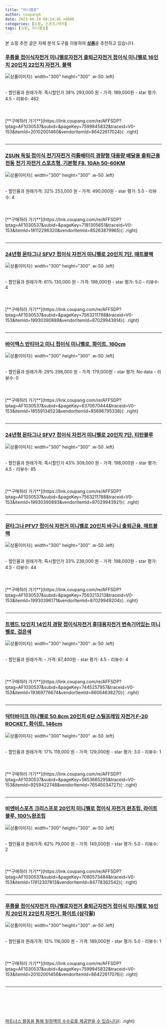 ```yaml
---
title: "미니벨로"
author: coupang6
date: 2023-08-18 08:24:46 +0800
categories: [쇼핑, 스포츠/레저]
tags: [쇼핑, 미니벨로]
---
```


본 쇼핑 추천 글은 자체 분석 도구를 이용하여 [**상품**](https://link.coupang.com/a/bao1ui)을 추천하고 있습니다.

### [푸름몰 접이식자전거 미니벨로자전거 출퇴근자전거 접이식 미니벨로 16인치 20인치 22인치 자전거, 블랙](https://link.coupang.com/re/AFFSDP?lptag=AF1030537&subid=&pageKey=7599945832&traceid=V0-153&itemId=20102001460&vendorItemId=86422617024)

![상품이미지](https://thumbnail7.coupangcdn.com/thumbnails/remote/230x230ex/image/vendor_inventory/a862/8b4f990139cf51ca7fb79b53a2126885a150b05fb2ffecdf3d2da6922dca.jpg){: width="300" height="300" .w-50 .left}


<br>
- 할인율과 원래가격: 즉시할인가 38%  293,000   원
- 가격: 189,000원
- star 평가: 4.5
- 리뷰수: 462
<br>
<br>
<br>
<br>
[**구매하러 가기**](https://link.coupang.com/re/AFFSDP?lptag=AF1030537&subid=&pageKey=7599945832&traceid=V0-153&itemId=20102001460&vendorItemId=86422617024){: .right}
<br>
<br>

---

### [ZSUN 독일 접이식 전기자전거 리튬배터리 경량형 대용량 배달용 출퇴근용 전동 전기 자전거 스포츠형, 기본형 F8, 10Ah 50-60KM](https://link.coupang.com/re/AFFSDP?lptag=AF1030537&subid=&pageKey=7181305651&traceid=V0-153&itemId=18112296320&vendorItemId=85263879965)

![상품이미지](https://thumbnail6.coupangcdn.com/thumbnails/remote/230x230ex/image/vendor_inventory/418c/8103f8b6231974e6c968a4d5ebdcef9e0dd6dd875f75033903846c3b9ed7.jpg){: width="300" height="300" .w-50 .left}


<br>
- 할인율과 원래가격: 32%  253,000   원
- 가격: 490,000원
- star 평가: 5.0
- 리뷰수: 4
<br>
<br>
<br>
<br>
[**구매하러 가기**](https://link.coupang.com/re/AFFSDP?lptag=AF1030537&subid=&pageKey=7181305651&traceid=V0-153&itemId=18112296320&vendorItemId=85263879965){: .right}
<br>
<br>

---

### [24년형 몬타그나 SFV7 접이식 자전거 미니벨로 20인치 7단, 매트블랙](https://link.coupang.com/re/AFFSDP?lptag=AF1030537&subid=&pageKey=7563211788&traceid=V0-153&itemId=19930390889&vendorItemId=87029943914)

![상품이미지](https://thumbnail8.coupangcdn.com/thumbnails/remote/230x230ex/image/vendor_inventory/3984/8b9359a509bb4d0c93d81b77eeeec7f7d2bf6744ee07b4a1605315c54f68.png){: width="300" height="300" .w-50 .left}


<br>
- 할인율과 원래가격: 61%  130,000   원
- 가격: 198,000원
- star 평가: 5.0
- 리뷰수: 4
<br>
<br>
<br>
<br>
[**구매하러 가기**](https://link.coupang.com/re/AFFSDP?lptag=AF1030537&subid=&pageKey=7563211788&traceid=V0-153&itemId=19930390889&vendorItemId=87029943914){: .right}
<br>
<br>

---

### [바이맥스 반티아고 미니 접이식 미니벨로, 화이트, 160cm](https://link.coupang.com/re/AFFSDP?lptag=AF1030537&subid=&pageKey=6370670444&traceid=V0-153&itemId=18559134523&vendorItemId=85696795338)

![상품이미지](https://thumbnail9.coupangcdn.com/thumbnails/remote/230x230ex/image/retail/images/2023/04/17/18/7/4085c478-166b-4d6c-a2c6-75763654e439.jpg){: width="300" height="300" .w-50 .left}


<br>
- 할인율과 원래가격: 29%  298,000   원
- 가격: 179,000원
- star 평가: No data
- 리뷰수: 0
<br>
<br>
<br>
<br>
[**구매하러 가기**](https://link.coupang.com/re/AFFSDP?lptag=AF1030537&subid=&pageKey=6370670444&traceid=V0-153&itemId=18559134523&vendorItemId=85696795338){: .right}
<br>
<br>

---

### [24년형 몬타그나 SFV7 접이식 자전거 미니벨로 20인치 7단, 티탄블루](https://link.coupang.com/re/AFFSDP?lptag=AF1030537&subid=&pageKey=7563211788&traceid=V0-153&itemId=19930390893&vendorItemId=87029943921)

![상품이미지](https://thumbnail6.coupangcdn.com/thumbnails/remote/230x230ex/image/vendor_inventory/044f/815bb2fa97f291b436d92982a9575524ddd60aa4e312c40ebb86ec703180.png){: width="300" height="300" .w-50 .left}


<br>
- 할인율과 원래가격: 즉시할인가 43%  309,000   원
- 가격: 198,000원
- star 평가: 4.5
- 리뷰수: 85
<br>
<br>
<br>
<br>
[**구매하러 가기**](https://link.coupang.com/re/AFFSDP?lptag=AF1030537&subid=&pageKey=7563211788&traceid=V0-153&itemId=19930390893&vendorItemId=87029943921){: .right}
<br>
<br>

---

### [몬타그나 PFV7 접이식 자전거 미니벨로 20인치 바구니 출퇴근용, 매트블랙](https://link.coupang.com/re/AFFSDP?lptag=AF1030537&subid=&pageKey=7563213213&traceid=V0-153&itemId=19930396171&vendorItemId=87029949204)

![상품이미지](https://thumbnail10.coupangcdn.com/thumbnails/remote/230x230ex/image/vendor_inventory/245e/c6bf102edfdbe9bbded8f8c392ce6c045e8880eabf24b849d221e682826a.png){: width="300" height="300" .w-50 .left}


<br>
- 할인율과 원래가격: 즉시할인가 33%  239,000   원
- 가격: 198,000원
- star 평가: 4.5
- 리뷰수: 44
<br>
<br>
<br>
<br>
[**구매하러 가기**](https://link.coupang.com/re/AFFSDP?lptag=AF1030537&subid=&pageKey=7563213213&traceid=V0-153&itemId=19930396171&vendorItemId=87029949204){: .right}
<br>
<br>

---

### [트렌드 12인치 14인치 경량 접이식자전거 휴대용자전거 변속기어있는 미니벨로, 검은색](https://link.coupang.com/re/AFFSDP?lptag=AF1030537&subid=&pageKey=7445257957&traceid=V0-153&itemId=19369776674&vendorItemId=86064638270)

![상품이미지](https://thumbnail7.coupangcdn.com/thumbnails/remote/230x230ex/image/vendor_inventory/684a/e2066594d1f473d1f0b27e2f88c5dae7869b18192915f736a2b1e03e395b.png){: width="300" height="300" .w-50 .left}


<br>
- 할인율과 원래가격: 
- 가격: 87,400원
- star 평가: 4.5
- 리뷰수: 4
<br>
<br>
<br>
<br>
[**구매하러 가기**](https://link.coupang.com/re/AFFSDP?lptag=AF1030537&subid=&pageKey=7445257957&traceid=V0-153&itemId=19369776674&vendorItemId=86064638270){: .right}
<br>
<br>

---

### [닥터바이크 미니벨로 50.8cm 20인치 6단 스틸프레임 자전거 F-20 ROCKET, 화이트, 146cm](https://link.coupang.com/re/AFFSDP?lptag=AF1030537&subid=&pageKey=5653665295&traceid=V0-153&itemId=9259422748&vendorItemId=76545034727)

![상품이미지](https://thumbnail6.coupangcdn.com/thumbnails/remote/230x230ex/image/retail/images/459557772928730-53c9e924-07bd-42c4-82ea-e84d4d560b71.jpg){: width="300" height="300" .w-50 .left}


<br>
- 할인율과 원래가격: 17%  119,000   원
- 가격: 129,000원
- star 평가: 3.0
- 리뷰수: 1
<br>
<br>
<br>
<br>
[**구매하러 가기**](https://link.coupang.com/re/AFFSDP?lptag=AF1030537&subid=&pageKey=5653665295&traceid=V0-153&itemId=9259422748&vendorItemId=76545034727){: .right}
<br>
<br>

---

### [비엔비스포츠 크리스프로 20인치 미니벨로 접이식 자전거 완조립, 라이트블루, 100%완조립](https://link.coupang.com/re/AFFSDP?lptag=AF1030537&subid=&pageKey=7080573484&traceid=V0-153&itemId=17612307813&vendorItemId=84778362542)

![상품이미지](https://thumbnail7.coupangcdn.com/thumbnails/remote/230x230ex/image/vendor_inventory/9e51/57df4d7dbd8184e86ec5aeaf1f234b582505bb41b87bbf28bbba9138a765.jpeg){: width="300" height="300" .w-50 .left}


<br>
- 할인율과 원래가격: 62%  79,000   원
- 가격: 149,000원
- star 평가: 5.0
- 리뷰수: 2
<br>
<br>
<br>
<br>
[**구매하러 가기**](https://link.coupang.com/re/AFFSDP?lptag=AF1030537&subid=&pageKey=7080573484&traceid=V0-153&itemId=17612307813&vendorItemId=84778362542){: .right}
<br>
<br>

---

### [푸름몰 접이식자전거 미니벨로자전거 출퇴근자전거 접이식 미니벨로 16인치 20인치 22인치 자전거, 화이트 (삼각휠)](https://link.coupang.com/re/AFFSDP?lptag=AF1030537&subid=&pageKey=7599945832&traceid=V0-153&itemId=20102001456&vendorItemId=86422617076)

![상품이미지](https://thumbnail7.coupangcdn.com/thumbnails/remote/230x230ex/image/vendor_inventory/5aa1/391c6c2dbad1f950d9be523607ea06eec0ad9677be282d5a81f54993b982.jpg){: width="300" height="300" .w-50 .left}


<br>
- 할인율과 원래가격: 13%  116,000   원
- 가격: 189,000원
- star 평가: 5.0
- 리뷰수: 1
<br>
<br>
<br>
<br>
[**구매하러 가기**](https://link.coupang.com/re/AFFSDP?lptag=AF1030537&subid=&pageKey=7599945832&traceid=V0-153&itemId=20102001456&vendorItemId=86422617076){: .right}
<br>
<br>

---
<br><br><br><br><br> [파트너스 활동을 통해 일정액의 수수료를 제공받을 수 있습니다](https://link.coupang.com/a/bao1ui){: .right}